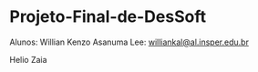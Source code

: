 # Projeto-Final-de-DesSoft
Alunos:
Willian Kenzo Asanuma Lee: williankal@al.insper.edu.br

Helio Zaia
